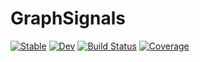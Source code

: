 # GraphSignals

[![Stable](https://img.shields.io/badge/docs-stable-blue.svg)](https://yuehhua.github.io/GraphSignals.jl/stable)
[![Dev](https://img.shields.io/badge/docs-dev-blue.svg)](https://yuehhua.github.io/GraphSignals.jl/dev)
[![Build Status](https://github.com/yuehhua/GraphSignals.jl/workflows/CI/badge.svg)](https://github.com/yuehhua/GraphSignals.jl/actions)
[![Coverage](https://codecov.io/gh/yuehhua/GraphSignals.jl/branch/master/graph/badge.svg)](https://codecov.io/gh/yuehhua/GraphSignals.jl)
